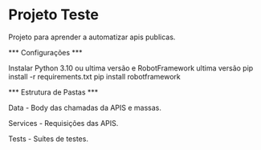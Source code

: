 # Projeto Teste 

Projeto para aprender a automatizar apis publicas. 

*** Configurações ***

Instalar Python 3.10 ou ultima versão e RobotFramework ultima versão
pip install -r requirements.txt
pip install robotframework


*** Estrutura de Pastas ***

Data - Body das chamadas da APIS e massas.

Services - Requisições das APIS.

Tests - Suítes de testes.
